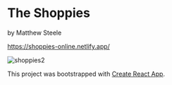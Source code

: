 # The Shoppies

by Matthew Steele

https://shoppies-online.netlify.app/

![shoppies2](https://user-images.githubusercontent.com/68616411/104797904-a4156880-5787-11eb-894b-b73ea8ee391d.gif)

This project was bootstrapped with [Create React App](https://github.com/facebook/create-react-app).
